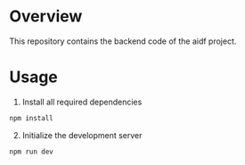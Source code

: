 # Overview

This repository contains the backend code of the aidf project.

# Usage

1. Install all required dependencies

```bash
npm install
```

2. Initialize the development server

```bash
npm run dev
```
